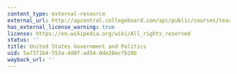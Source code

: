 ```yaml
---
content_type: external-resource
external_url: http://apcentral.collegeboard.com/apc/public/courses/teachers_corner/2259.html
has_external_license_warning: true
license: https://en.wikipedia.org/wiki/All_rights_reserved
status: ''
title: United States Government and Politics
uid: 5a7371b4-553a-4d0f-ad54-0de28ecfb28b
wayback_url: ''
---
```

